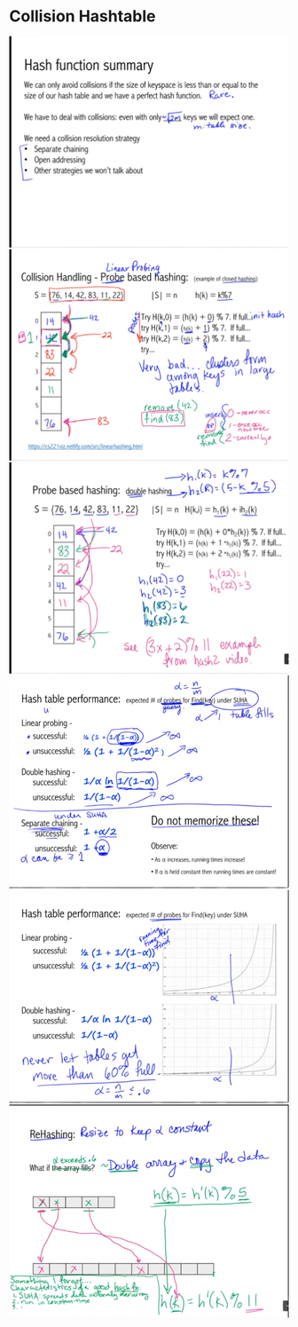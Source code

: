 # Collision Hashtable
![](media/20221114123107.png)  
![](media/20221114124232.png)  
![](media/20221114124525.png)  
![](media/20221114125656.png)  
![](media/20221114125841.png)  
![](media/20221114135735.png)  